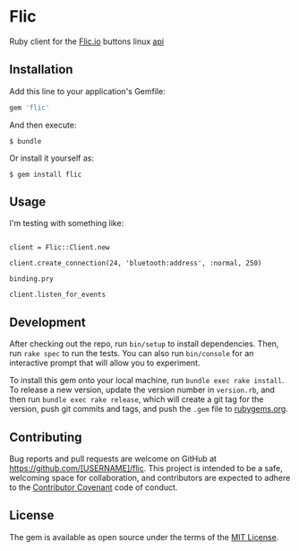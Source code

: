 # Flic

Ruby client for the [Flic.io](http://flic.io) buttons linux [api](https://github.com/50ButtonsEach/fliclib-linux-hci/blob/master/ProtocolDocumentation.md#evtbuttonevent)

## Installation

Add this line to your application's Gemfile:

```ruby
gem 'flic'
```

And then execute:

    $ bundle

Or install it yourself as:

    $ gem install flic

## Usage

I'm testing with something like:

```

client = Flic::Client.new

client.create_connection(24, 'bluetooth:address', :normal, 250)

binding.pry

client.listen_for_events
```
## Development

After checking out the repo, run `bin/setup` to install dependencies. Then, run `rake spec` to run the tests. You can also run `bin/console` for an interactive prompt that will allow you to experiment.

To install this gem onto your local machine, run `bundle exec rake install`. To release a new version, update the version number in `version.rb`, and then run `bundle exec rake release`, which will create a git tag for the version, push git commits and tags, and push the `.gem` file to [rubygems.org](https://rubygems.org).

## Contributing

Bug reports and pull requests are welcome on GitHub at https://github.com/[USERNAME]/flic. This project is intended to be a safe, welcoming space for collaboration, and contributors are expected to adhere to the [Contributor Covenant](http://contributor-covenant.org) code of conduct.


## License

The gem is available as open source under the terms of the [MIT License](http://opensource.org/licenses/MIT).

